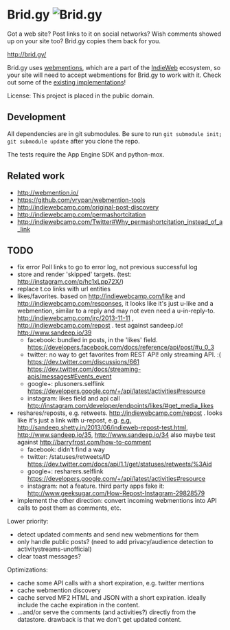 Brid.gy ![Brid.gy](https://raw.github.com/snarfed/bridgy/master/static/bridgy_logo_128.jpg)
===

Got a web site? Post links to it on social networks? Wish comments showed up on
your site too? Brid.gy copies them back for you.

http://brid.gy/

Brid.gy uses [webmentions](http://www.webmention.org/), which are a part of the
[IndieWeb](http://indiewebcamp.com/) ecosystem, so your site will need to accept
webmentions for Brid.gy to work with it. Check out some of the
[existing implementations](http://indiewebcamp.com/webmention#Implementations)!

License: This project is placed in the public domain.


Development
---
All dependencies are in git submodules. Be sure to run
`git submodule init; git submodule update` after you clone the repo.

The tests require the App Engine SDK and python-mox.


Related work
---
* http://webmention.io/
* https://github.com/vrypan/webmention-tools
* http://indiewebcamp.com/original-post-discovery
* http://indiewebcamp.com/permashortcitation
* http://indiewebcamp.com/Twitter#Why_permashortcitation_instead_of_a_link


TODO
---

* fix error Poll links to go to error log, not previous successful log
* store and render 'skipped' targets. (test: http://instagram.com/p/hc1xLpp72X/)
* replace t.co links with url entities
* likes/favorites. based on http://indiewebcamp.com/like and
  http://indiewebcamp.com/responses, it looks like it's just u-like and a
  webmention, similar to a reply and may not even need a u-in-reply-to.
  http://indiewebcamp.com/irc/2013-11-11 , http://indiewebcamp.com/repost .
  test against sandeep.io! http://www.sandeep.io/39
  * facebook: bundled in posts, in the 'likes' field.
    https://developers.facebook.com/docs/reference/api/post/#u_0_3
  * twitter: no way to get favorites from REST API! only streaming API. :(
    https://dev.twitter.com/discussions/661
    https://dev.twitter.com/docs/streaming-apis/messages#Events_event
  * google+: plusoners.selflink
    https://developers.google.com/+/api/latest/activities#resource
  * instagram: likes field and api call
    http://instagram.com/developer/endpoints/likes/#get_media_likes
* reshares/reposts, e.g. retweets. http://indiewebcamp.com/repost .
  looks like it's just a link with u-repost, e.g.
      <a class="u-repost" href="http://www.sandeep.io/39">
  e.g. http://sandeep.shetty.in/2013/06/indieweb-repost-test.html,
  http://www.sandeep.io/35, http://www.sandeep.io/34
  also maybe test against http://barryfrost.com/how-to-comment
  * facebook: didn't find a way
  * twitter: /statuses/retweets/ID
    https://dev.twitter.com/docs/api/1.1/get/statuses/retweets/%3Aid
  * google+: resharers.selflink
    https://developers.google.com/+/api/latest/activities#resource
  * instagram: not a feature. third party apps fake it:
    http://www.geeksugar.com/How-Repost-Instagram-29828579
* implement the other direction: convert incoming webmentions into API calls to
  post them as comments, etc.

Lower priority:

* detect updated comments and send new webmentions for them
* only handle public posts? (need to add privacy/audience detection to
  activitystreams-unofficial)
* clear toast messages?

Optimizations:

* cache some API calls with a short expiration, e.g. twitter mentions
* cache webmention discovery
* cache served MF2 HTML and JSON with a short expiration. ideally include the
  cache expiration in the content.
* ...and/or serve the comments (and activities?) directly from the datastore.
  drawback is that we don't get updated content.
